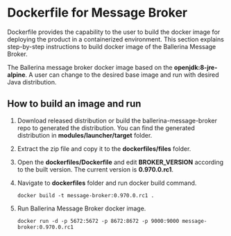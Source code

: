 #  Dockerfile for Message Broker

Dockerfile provides the capability to the user to build the docker image for deploying the product in a containerized 
environment. This section explains step-by-step instructions to build docker image of the Ballerina Message Broker.

The Ballerina message broker docker image based on the **openjdk:8-jre-alpine**. A user can change to the desired base image 
and run with desired Java distribution.

## How to build an image and run

1. Download released distribution or build the ballerina-message-broker repo to generated the distribution. You can 
find the generated distribution in **modules/launcher/target** folder.

2. Extract the zip file and copy it to the **dockerfiles/files** folder.

3. Open the **dockerfiles/Dockerfile** and edit **BROKER_VERSION** according to the built version. The current version 
is **0.970.0.rc1**. 

4. Navigate to **dockerfiles** folder and run docker build command.
    ```
    docker build -t message-broker:0.970.0.rc1 .
    ```
5. Run Ballerina Message Broker docker image.
    ```
    docker run -d -p 5672:5672 -p 8672:8672 -p 9000:9000 message-broker:0.970.0.rc1
    ```